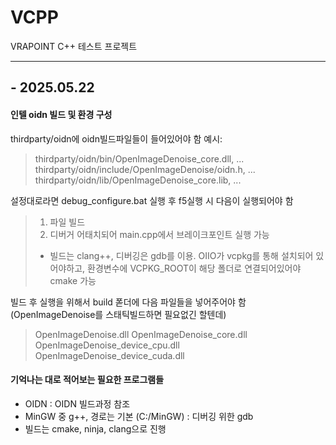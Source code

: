 # VCPP

VRAPOINT C++ 테스트 프로젝트

---

## - 2025.05.22

#### 인텔 oidn 빌드 및 환경 구성

thirdparty/oidn에 oidn빌드파일들이 들어있어야 함
예시:

> thirdparty/oidn/bin/OpenImageDenoise_core.dll, ...
> thirdparty/oidn/include/OpenImageDenoise/oidn.h, ...
> thirdparty/oidn/lib/OpenImageDenoise_core.lib, ...

설정대로라면 debug_configure.bat 실행 후 f5실행 시 다음이 실행되어야 함

> 1.  파일 빌드
> 2.  디버거 어태치되어 main.cpp에서 브레이크포인트 실행 가능
>
> - 빌드는 clang++, 디버깅은 gdb를 이용. OIIO가 vcpkg를 통해 설치되어 있어야하고, 환경변수에 VCPKG_ROOT이 해당 폴더로 연결되어있어야 cmake 가능

빌드 후 실행을 위해서 build 폳더에 다음 파일들을 넣어주어야 함 (OpenImageDenoise를 스태틱빌드하면 필요없긴 할텐데)

> OpenImageDenoise.dll
> OpenImageDenoise_core.dll
> OpenImageDenoise_device_cpu.dll
> OpenImageDenoise_device_cuda.dll

#### 기억나는 대로 적어보는 필요한 프로그램들

- OIDN : OIDN 빌드과정 참조
- MinGW 중 g++, 경로는 기본 (C:/MinGW) : 디버깅 위한 gdb
- 빌드는 cmake, ninja, clang으로 진행
